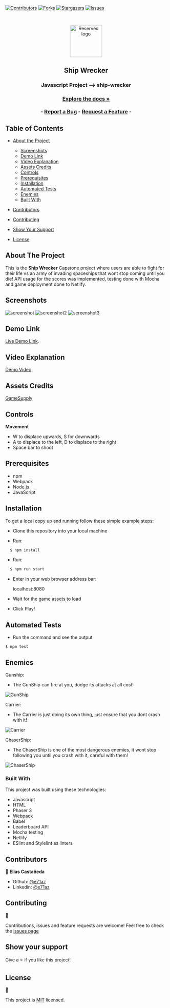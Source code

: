 [![Contributors][contributors-shield]][contributors-url]
[![Forks][forks-shield]][forks-url]
[![Stargazers][stars-shield]][stars-url]
[![Issues][issues-shield]][issues-url]

<!-- PROJECT LOGO -->
<br />
<p align="center">
  <a href="https://github.com/e71az/phaser3-shooter-game" style="text-decoration: none;">
    <img src="src/assets/sprEnemy1.png" alt="Reserved logo" width="100" height="100" align="center">
  </a>

  <h2 align="center">Ship Wrecker</h2>

  <h3 align="center">Javascript Project --> ship-wrecker<h3>
  <p align="center">
    <a href="#table-of-contents"><strong>Explore the docs »</strong></a>
    <br />
    <br />
    -
    <a href="https://github.com/e71az/phaser3-shooter-game/issues">Report a Bug</a>
    -
    <a href="https://github.com/e71az/phaser3-shooter-game/issues">Request a Feature</a>
    -
  </p>
</p>

<!-- TABLE OF CONTENTS -->

## Table of Contents

- [About the Project](#about-the-project)

  - [Screenshots](#screenshots)
  - [Demo Link](#demo-link)
  - [Video Explanation](#video-explanation)
  - [Assets Credits](#assets-credits)
  - [Controls](#controls)
  - [Prerequisites](#prerequisites)
  - [Installation](#installation)
  - [Automated Tests](#automated-tests)
  - [Enemies](#enemies)
  - [Built With](#built-with)

- [Contributors](#contributors)
- [Contributing](#contributing)
- [Show Your Support](#show-your-support)
- [License](#license)

<!-- ABOUT THE PROJECT -->

## About The Project

This is the **Ship Wrecker** Capstone project where users are able to fight for their life vs an army of invading spaceships that wont stop coming until you die! API usage for the scores was implemented, testing done with Mocha and game deployment done to Netlify.

## Screenshots

![screenshot](/src/assets/screenshots/loadingScreen.png)
![screenshot2](/src/assets/screenshots/titleScreen.png)
![screenshot3](/src/assets/screenshots/game.png)

## Demo Link

[Live Demo Link](https://ship-wrecker.netlify.app/).

## Video Explanation

[Demo Video](https://www.loom.com/share/5d88bff6fbe043b4b9742282c184c936).

## Assets Credits

[GameSupply](https://gamesupply.itch.io)

## Controls

**Movement**

- W to displace upwards, S for downwards
- A to displace to the left, D to displace to the right
- Space bar to shoot

## Prerequisites

- npm
- Webpack
- Node.js
- JavaScript

## Installation

To get a local copy up and running follow these simple example steps:

- Clone this repository into your local machine

- Run:

```bash
  $ npm install
```

- Run:

```bash
  $ npm run start
```

- Enter in your web browser address bar:

  localhost:8080

- Wait for the game assets to load

- Click Play!

## Automated Tests

- Run the command and see the output

```
$ npm test
```

## Enemies

Gunship:

- The GunShip can fire at you, dodge its attacks at all cost!

![GunShip](./src/assets/BigShip1.png)

Carrier:

- The Carrier is just doing its own thing, just ensure that you dont crash with it!

![Carrier](./src/assets/carrier1.png)

ChaserShip:

- The ChaserShip is one of the most dangerous enemies, it wont stop following you until you crash with it, careful with them!

![ChaserShip](./src/assets/sprEnemy1.png)

### Built With

This project was built using these technologies:

- Javascript
- HTML
- Phaser 3
- Webpack
- Babel
- Leaderboard API
- Mocha testing
- Netlify
- ESlint and Stylelint as linters

## Contributors

👤 **Elias Castañeda**

- Github: [@e71az](https://github.com/e71az)
- Linkedin: [@e71az](https://www.linkedin.com/in/eliasecasta/)

## Contributing

:handshake:

Contributions, issues and feature requests are welcome!
Feel free to check the [issues page](https://github.com/e71az/phaser3-shooter-game/issues)

## Show your support

Give a :star: if you like this project!

<!-- MARKDOWN LINKS & IMAGES -->
<!-- https://www.markdownguide.org/basic-syntax/#reference-style-links -->

[contributors-shield]: https://img.shields.io/github/contributors/e71az/phaser3-shooter-game.svg?style=flat-square
[contributors-url]: https://github.com/e71az/phaser3-shooter-game/graphs/contributors
[forks-shield]: https://img.shields.io/github/forks/e71az/phaser3-shooter-game
[forks-url]: https://github.com/e71az/phaser3-shooter-game/network/members
[stars-shield]: https://img.shields.io/github/stars/e71az/phaser3-shooter-game
[stars-url]: https://github.com/e71az/phaser3-shooter-game/stargazers
[issues-shield]: https://img.shields.io/github/issues/e71az/phaser3-shooter-game.svg?style=flat-square
[issues-url]: https://github.com/e71az/phaser3-shooter-game/issues

## License

📝

This project is [MIT](https://opensource.org/licenses/MIT) licensed.

